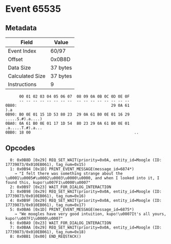# Event 65535

## Metadata

| Field           | Value    |
|-----------------|----------|
| Event Index     | 60/97    |
| Offset          | 0x0B8D   |
| Data Size       | 37 bytes |
| Calculated Size | 37 bytes |
| Instructions    | 9        |

```
      00 01 02 03 04 05 06 07  08 09 0A 0B 0C 0D 0E 0F
      -- -- -- -- -- -- -- --  -- -- -- -- -- -- -- --
0B80:                                         29 0A 61               ).a
0B90: B0 0E 01 15 1D 53 80 23  29 0A 61 B0 0E 01 16 29  .....S.#).a....)
0BA0: 0A 61 B0 0E 01 17 1D 54  80 23 29 0A 61 B0 0E 01  .a.....T.#).a...
0BB0: 18 00                                             ..              
```

## Opcodes

```
  0: 0x0B8D [0x29] REQ_SET_WAIT(priority=0x0A, entity_id=Moogle (ID: 17739873/0x010EB061), tag_num=0x15)
  1: 0x0B94 [0x1D] PRINT_EVENT_MESSAGE(message_id=6874*)
    → "I felt there was something strange about the \u0001\u0005#\u0002\u0003\u0000\u0000, and when I looked into it, I found this, kupo!\u007F1\u0000\u0007"
  2: 0x0B97 [0x23] WAIT_FOR_DIALOG_INTERACTION
  3: 0x0B98 [0x29] REQ_SET_WAIT(priority=0x0A, entity_id=Moogle (ID: 17739873/0x010EB061), tag_num=0x16)
  4: 0x0B9F [0x29] REQ_SET_WAIT(priority=0x0A, entity_id=Moogle (ID: 17739873/0x010EB061), tag_num=0x17)
  5: 0x0BA6 [0x1D] PRINT_EVENT_MESSAGE(message_id=6875*)
    → "We moogles have very good intuition, kupo!\u0007It's all yours, kupo!\u007F1\u0000\u0007"
  6: 0x0BA9 [0x23] WAIT_FOR_DIALOG_INTERACTION
  7: 0x0BAA [0x29] REQ_SET_WAIT(priority=0x0A, entity_id=Moogle (ID: 17739873/0x010EB061), tag_num=0x18)
  8: 0x0BB1 [0x00] END_REQSTACK()
```
